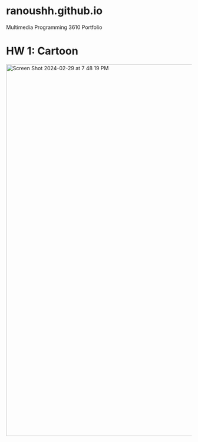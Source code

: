 # ranoushh.github.io
Multimedia Programming 3610 Portfolio 

# HW 1: Cartoon
<img width="1008" alt="Screen Shot 2024-02-29 at 7 48 19 PM" src="https://github.com/ranoushh/ranoushh.github.io/assets/131634420/75c4aff1-7ba0-4a6c-93e1-78a15583ff4f">

